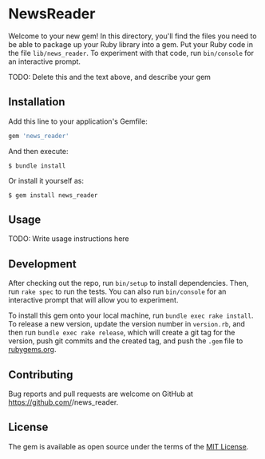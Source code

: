 # NewsReader

Welcome to your new gem! In this directory, you'll find the files you need to be able to package up your Ruby library into a gem. Put your Ruby code in the file `lib/news_reader`. To experiment with that code, run `bin/console` for an interactive prompt.

TODO: Delete this and the text above, and describe your gem

## Installation

Add this line to your application's Gemfile:

```ruby
gem 'news_reader'
```

And then execute:

    $ bundle install

Or install it yourself as:

    $ gem install news_reader

## Usage

TODO: Write usage instructions here

## Development

After checking out the repo, run `bin/setup` to install dependencies. Then, run `rake spec` to run the tests. You can also run `bin/console` for an interactive prompt that will allow you to experiment.

To install this gem onto your local machine, run `bundle exec rake install`. To release a new version, update the version number in `version.rb`, and then run `bundle exec rake release`, which will create a git tag for the version, push git commits and the created tag, and push the `.gem` file to [rubygems.org](https://rubygems.org).

## Contributing

Bug reports and pull requests are welcome on GitHub at https://github.com/<github username>/news_reader.

## License

The gem is available as open source under the terms of the [MIT License](https://opensource.org/licenses/MIT).
